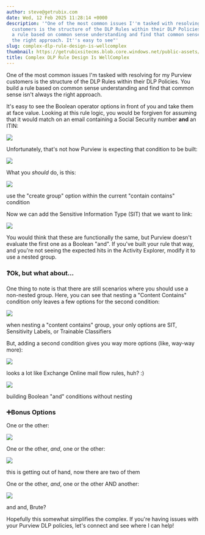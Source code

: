 ```yaml
---
author: steve@getrubix.com
date: Wed, 12 Feb 2025 11:28:14 +0000
description: '"One of the most common issues I''m tasked with resolving for my Purview
  customers is the structure of the DLP Rules within their DLP Policies. You build
  a rule based on common sense understanding and find that common sense isn''t always
  the right approach. It''s easy to see"'
slug: complex-dlp-rule-design-is-wellcomplex
thumbnail: https://getrubixsitecms.blob.core.windows.net/public-assets/content/v1/thumbnails/complex-dlp-rule-design-is-wellcomplex_thumbnail.jpg
title: Complex DLP Rule Design Is WellComplex
---
```


One of the most common issues I'm tasked with resolving for my Purview customers is the structure of the DLP Rules within their DLP Policies. You build a rule based on common sense understanding and find that common sense isn't always the right approach.

It's easy to see the Boolean operator options in front of you and take them at face value. Looking at this rule logic, you would be forgiven for assuming that it would match on an email containing a Social Security number **and** an ITIN:

![](https://getrubixsitecms.blob.core.windows.net/public-assets/content/v1/5dd365a31aa1fd743bc30b8e/ff844dbe-0275-4387-932e-ac349db6b112/blog1.jpg)

Unfortunately, that's not how Purview is expecting that condition to be built:

![](https://getrubixsitecms.blob.core.windows.net/public-assets/content/v1/5dd365a31aa1fd743bc30b8e/9284562b-6ce1-4990-b317-37c61ffe99ea/blog2.jpg)

What you _should_ do, is this:

![](https://getrubixsitecms.blob.core.windows.net/public-assets/content/v1/5dd365a31aa1fd743bc30b8e/bd4ea657-6fe3-4904-a1c1-f88467713657/blog3.jpg)

use the "create group" option within the current "contain contains" condition

Now we can add the Sensitive Information Type (SIT) that we want to link:

![](https://getrubixsitecms.blob.core.windows.net/public-assets/content/v1/5dd365a31aa1fd743bc30b8e/ac15ff3d-1e12-4c10-8bba-d82823d47db3/blog4.jpg)

You would think that these are functionally the same, but Purview doesn't evaluate the first one as a Boolean "and". If you've built your rule that way, and you're not seeing the expected hits in the Activity Explorer, modify it to use a nested group.

### ❓Ok, but what about...

One thing to note is that there are still scenarios where you should use a non-nested group. Here, you can see that nesting a "Content Contains" condition only leaves a few options for the second condition:

![](https://getrubixsitecms.blob.core.windows.net/public-assets/content/v1/5dd365a31aa1fd743bc30b8e/678bd76b-0e37-4f2e-a4b3-d77ee181783d/blog5.jpg)

when nesting a "content contains" group, your only options are SIT, Sensitivity Labels, or Trainable Classifiers

But, adding a second condition gives you way more options (like, way-way more):

![](https://getrubixsitecms.blob.core.windows.net/public-assets/content/v1/5dd365a31aa1fd743bc30b8e/76f2ed39-fc95-4415-8d9f-031dcba294bc/blog6.jpg)

looks a lot like Exchange Online mail flow rules, huh? :)

![](https://getrubixsitecms.blob.core.windows.net/public-assets/content/v1/5dd365a31aa1fd743bc30b8e/0c77458b-b881-4d8b-ae2c-2395409477f3/blog7.jpg)

building Boolean "and" conditions without nesting

### ➕Bonus Options

One or the other:

![](https://getrubixsitecms.blob.core.windows.net/public-assets/content/v1/5dd365a31aa1fd743bc30b8e/06df4610-0154-487d-a8be-045a7e3539f5/blog8.jpg)

One or the other, _and_, one or the other:

![](https://getrubixsitecms.blob.core.windows.net/public-assets/content/v1/5dd365a31aa1fd743bc30b8e/7e913585-7392-442e-bb31-7a51f3123b03/blog9.jpg)

this is getting out of hand, now there are two of them

One or the other, _and_, one or the other AND another:

![](https://getrubixsitecms.blob.core.windows.net/public-assets/content/v1/5dd365a31aa1fd743bc30b8e/4efc4e08-5e3e-4da8-a542-56be7d6f2114/blog10.jpg)

and and, Brute?

Hopefully this somewhat simplifies the complex. If you're having issues with your Purview DLP policies, let's connect and see where I can help!